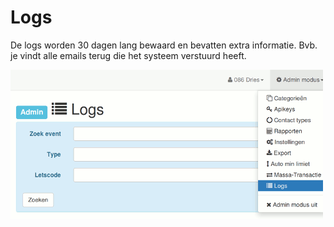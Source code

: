 # Logs

De logs worden 30 dagen lang bewaard en bevatten extra informatie. Bvb. je vindt alle emails terug die het systeem verstuurd heeft.

![Logs](img/logs.png)
